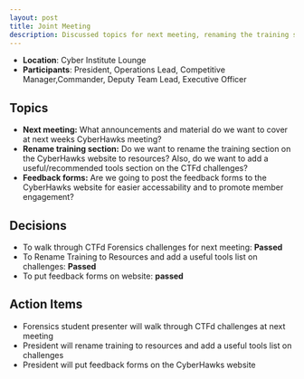 ```yaml
---
layout: post
title: Joint Meeting
description: Discussed topics for next meeting, renaming the training section on the CyberHawks website, and adding feedback forms to the website.
---
```


* **Location**: Cyber Institute Lounge
* **Participants**: President, Operations Lead, Competitive Manager,Commander, Deputy Team Lead, Executive Officer

## Topics
* **Next meeting:** What announcements and material do we want to cover at next weeks CyberHawks meeting?
* **Rename training section:** Do we want to rename the training section on the CyberHawks website to resources? Also, do we want to add a useful/recommended tools section on the CTFd challenges?
* **Feedback forms:** Are we going to post the feedback forms to the CyberHawks website for easier accessability and to promote member engagement?


## Decisions
- To walk through CTFd Forensics challenges for next meeting: **Passed**
- To Rename Training to Resources and add a useful tools list on challenges: **Passed**
- To put feedback forms on website: **passed**

## Action Items
- Forensics student presenter will walk through CTFd challenges at next meeting
- President will rename training to resources and add  a useful tools list on challenges
- President will put feedback forms on the CyberHawks website

